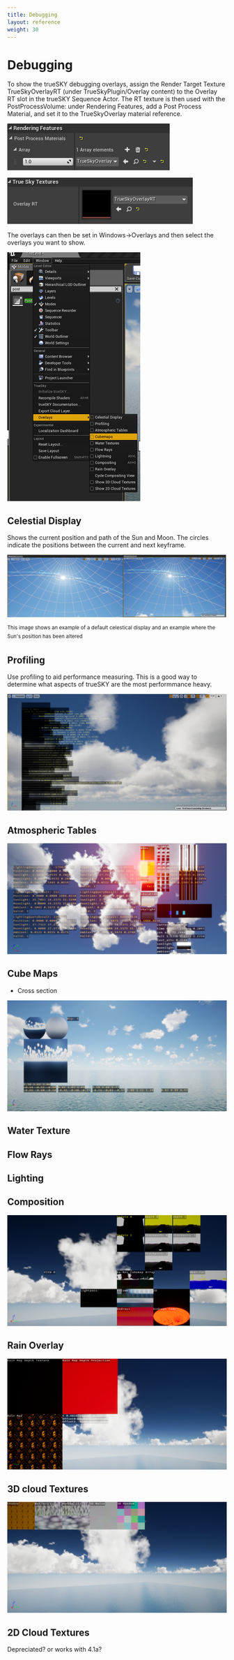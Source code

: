 ```yaml
---
title: Debugging
layout: reference
weight: 30
---
```






Debugging
=========

<div class="ue4-specific">
To show the trueSKY debugging overlays, assign the Render Target Texture TrueSkyOverlayRT (under TrueSkyPlugin/Overlay content) to the Overlay RT slot in the trueSKY Sequence Actor. The RT texture is then used with the PostProcessVolume: under Rendering Features, add a Post Process Material, and set it to the TrueSkyOverlay material reference.

![](/Images/unreal/postprocessmaterial.png)


![](/Images/unreal/overlayrt.png)


The overlays can then be set in Windows->Overlays and then select the overlays you want to show.

![](/Images/unreal/DebugWindows.png)




</div>

Celestial Display
---------------------
Shows the current position and path of the Sun and Moon. The circles indicate the positions between the current and next keyframe.

![](/Images/CelestialDisplay.png)

<sup>This image shows an example of a default celestical display and an example where the Sun's position has been altered </sup>

Profiling
-------------------
Use profiling to aid performance measuring. This is a good way to determine what aspects of trueSKY are the most performmance heavy.

![](/Images/Profiling.png)


Atmospheric Tables 
------------------------

![](/Images/AtmosphericTables.png)


Cube Maps
--------------------------
+ Cross section

![](/Images/CubeMaps.png)


Water Texture
----------------------



Flow Rays
-------------

Lighting        
--------------------


Composition
-----------------------

![](/Images/composition.png)

Rain Overlay
------------------------

![](/Images/rainOverlay.png)

3D cloud Textures
------------------------------

![](/Images/cloudtextures.png)



2D Cloud Textures
---------------------------
Depreciated? or works with 4.1a?


